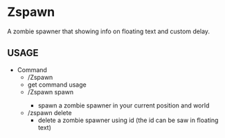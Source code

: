 # Zspawn
A zombie spawner that showing info on floating text and custom delay.

## USAGE
- Command
  - /Zspawn
   - get command usage
  - /Zspawn spawn <delay>
    - spawn a zombie spawner in your current position and world
  - /zspawn delete 
    - delete a zombie spawner using id (the id can be saw in floating text)

